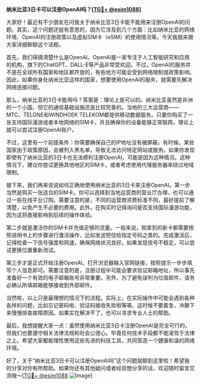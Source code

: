 **纳米比亚3日卡可以注册OpenAI吗？[[TG💪+ @esim1088](https://t.me/s/esim1088)]**

大家好！最近有不少朋友在问我关于纳米比亚3日卡能不能用来注册OpenAI的问题。其实，这个问题还挺有意思的，因为它涉及到几个方面：比如纳米比亚的网络环境、OpenAI的注册政策以及虚拟SIM卡（eSIM）的使用情况等。今天我就来跟大家详细聊聊这个话题。

首先，我们得搞清楚什么是OpenAI。OpenAI是一家专注于人工智能研究和应用的机构，旗下的ChatGPT、DALL-E等产品非常受欢迎。不过，OpenAI的服务并不是在全球所有国家和地区都开放的，有些地方可能会受到网络限制或政策影响。因此，如果你身处纳米比亚这样的国家，想要使用OpenAI的服务，就需要先解决网络连接问题。

那么，纳米比亚的3日卡能用吗？答案是：理论上是可以的。纳米比亚虽然是非洲的一个小国，但它的通信基础设施还是比较完善的。当地的三大运营商——MTC、TELONE和WINDHOEK TELEKOM都提供移动数据服务。只要你购买了一张支持国际漫游或者本地网络的SIM卡，并且确保你的设备能够正常联网，理论上就可以尝试注册OpenAI账户。

不过，这里有一个前提条件：你需要确保自己的IP地址没有被屏蔽。有时候，某些国家由于政策原因，会被列入黑名单，导致无法访问特定网站或服务。如果你发现即使有了纳米比亚的3日卡也无法顺利注册OpenAI，可能是因为这种情况。这种情况下，建议你尝试更换其他地区的SIM卡，或者考虑使用代理服务器来绕过地域限制。

接下来，我们再来说说如何正确地使用纳米比亚的3日卡来注册OpenAI。第一步当然是购买一张适合的SIM卡。你可以选择到当地运营商的营业厅办理，也可以通过一些在线平台订购。需要注意的是，不同的运营商资费标准不同，最好提前了解清楚，以免产生不必要的费用。此外，在购买时记得询问是否支持国际漫游功能，因为这将直接影响到后续的操作体验。

第二步就是激活你的SIM卡并充值足够的流量。一般来说，刚拿到的新卡都需要按照说明书上的步骤进行激活操作，比如发送短信给指定号码之类的。完成激活后，记得检查一下信号强度和网速，确保网络状况良好。如果发现信号不稳定，可以尝试更换位置重新测试。

第三步才是正式开始注册OpenAI。打开浏览器输入官网链接，按照提示一步步填写个人信息即可。需要注意的是，注册过程中可能会要求验证邮箱地址，所以事先准备好一个有效的电子邮箱账号非常重要。另外，为了避免误判为垃圾邮件，请务必确认所填邮箱能够接收到外部邮件。

当然啦，以上只是最理想的情况下的流程。实际上，在实际操作中可能会遇到各种各样的问题，比如忘记密码啦、验证码接收失败啦等等。这时候不要着急，冷静下来慢慢排查故障原因。如果实在解决不了，也可以寻求专业人士的帮助。

最后，我想提醒大家一点：虽然使用纳米比亚3日卡注册OpenAI是完全可行的，但我们也要遵守相关法律法规和社会公德心。毕竟任何技术手段都不能凌驾于法律之上。希望大家都能理性使用这些先进的科技工具，共同营造一个健康和谐的网络环境。

好了，关于“纳米比亚3日卡可以注册OpenAI吗”这个问题就聊到这里啦！希望我的分享对你有所帮助。如果你还有其他疑问或者经验想分享的话，欢迎随时留言交流哦～[[TG💪+ @esim1088](https://t.me/s/esim1088) ![Image](https://i.postimg.cc/4NQfJmqS/Snipaste-2025-05-13-00-14-12.png)]